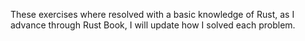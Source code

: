 These exercises where resolved with a basic knowledge of Rust, as I advance through Rust Book, I will update how I solved each problem.
